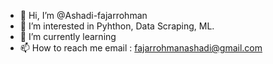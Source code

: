 - 👋 Hi, I’m @Ashadi-fajarrohman
- 👀 I’m interested in Pyhthon, Data Scraping, ML.
- 🌱 I’m currently learning 
- 📫 How to reach me email : fajarrohmanashadi@gmail.com

<!---
Ashadi-fajarrohman/Ashadi-fajarrohman is a ✨ special ✨ repository because its `README.md` (this file) appears on your GitHub profile.
You can click the Preview link to take a look at your changes.
--->


